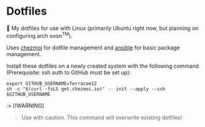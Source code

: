 # Dotfiles

:wave: My dotfiles for use with Linux (primarily Ubuntu right now, but planning on configuring arch soon<sup>TM</sup>).


Uses [chezmoi](https://www.chezmoi.io/) for dotfile management and [ansible](https://docs.ansible.com/ansible/latest/index.html) for basic package management.


Install these dotfiles on a newly created system with the following command (Prerequisite: ssh auth to GitHub must be set up):

```shell
export GITHUB_USERNAME=Terracom12
sh -c "$(curl -fsLS get.chezmoi.io)" -- init --apply --ssh $GITHUB_USERNAME
```

:> [!WARNING]
> Use with caution. This command will overwrite existing dotfiles!
